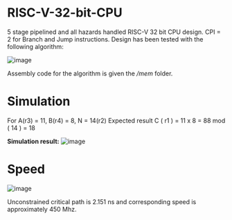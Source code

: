 # RISC-V-32-bit-CPU
5 stage pipelined and all hazards handled RISC-V 32 bit CPU design. CPI = 2 for Branch and Jump instructions.
Design has been tested with the following algorithm:

![image](https://user-images.githubusercontent.com/42515502/140646533-6a4e9c9c-d0ec-4ea8-b410-934e5de4c711.png)

Assembly code for the algorithm is given the */mem* folder. 

# Simulation
For A(r3) = 11, B(r4) = 8, N = 14(r2)
Expected result C ( r1 ) = 11 x 8 = 88 mod ( 14 ) = 18

**Simulation result:**
![image](https://user-images.githubusercontent.com/42515502/140647778-8e3e8b56-253d-4584-96a6-9cdcef15f6bf.png)


# Speed
![image](https://user-images.githubusercontent.com/42515502/140646790-8933f138-bd3a-4e96-953e-0b9f9390d91b.png)

Unconstrained critical path is 2.151 ns and corresponding speed is approximately 450 Mhz.  



